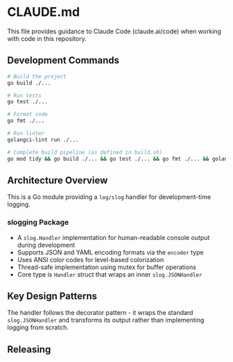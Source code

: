 # CLAUDE.md

This file provides guidance to Claude Code (claude.ai/code) when working with code in this repository.

## Development Commands

```bash
# Build the project
go build ./...

# Run tests
go test ./...

# Format code
go fmt ./...

# Run linter
golangci-lint run ./...

# Complete build pipeline (as defined in build.sh)
go mod tidy && go build ./... && go test ./... && go fmt ./... && golangci-lint run ./...
```

## Architecture Overview

This is a Go module providing a `log/slog` handler for development-time logging.

### slogging Package
- A `slog.Handler` implementation for human-readable console output during development
- Supports JSON and YAML encoding formats via the `encoder` type
- Uses ANSI color codes for level-based colorization
- Thread-safe implementation using mutex for buffer operations
- Core type is `Handler` struct that wraps an inner `slog.JSONHandler`

## Key Design Patterns

The handler follows the decorator pattern - it wraps the standard `slog.JSONHandler` and transforms its output rather than implementing logging from scratch.

## Releasing
